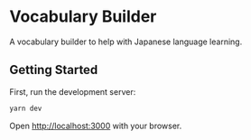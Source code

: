 # Vocabulary Builder

A vocabulary builder to help with Japanese language learning.

## Getting Started

First, run the development server:

```bash
yarn dev
```

Open [http://localhost:3000](http://localhost:3000) with your browser.
